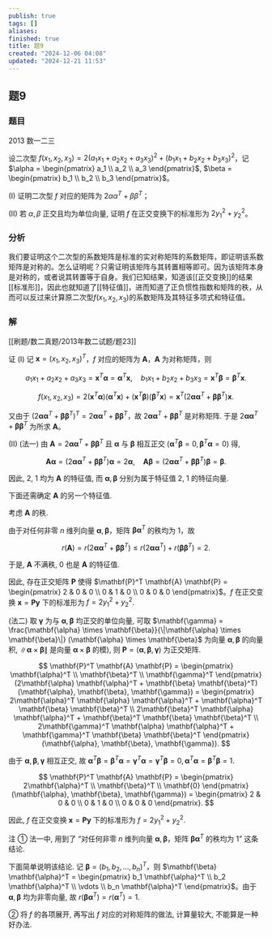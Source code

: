 ```yaml
---
publish: true
tags: []
aliases: 
finished: true
title: 题9
created: "2024-12-06 04:08"
updated: "2024-12-21 11:53"
---
```

## 题9
### 题目

2013 数一二三

设二次型 $f(x_1, x_2, x_3) = 2(a_1 x_1 + a_2 x_2 + a_3 x_3)^2 + (b_1 x_1 + b_2 x_2 + b_3 x_3)^2$，记 $\alpha = \begin{pmatrix} a_1 \\ a_2 \\ a_3 \end{pmatrix}$, $\beta = \begin{pmatrix} b_1 \\ b_2 \\ b_3 \end{pmatrix}$。

(I) 证明二次型 $f$ 对应的矩阵为 $2\alpha \alpha^T + \beta \beta^T$；

(II) 若 $\alpha, \beta$ 正交且均为单位向量, 证明 $f$ 在正交变换下的标准形为 $2y_1^2 + y_2^2$。

### 分析

我们要证明这个二次型的系数矩阵是标准的实对称矩阵的系数矩阵，即证明该系数矩阵是对称的。怎么证明呢？只需证明该矩阵与其转置相等即可。因为该矩阵本身是对称的，或者说其转置等于自身。我们已知结果，知道该[[正交变换]]的结果[[标准形]]，因此也就知道了[[特征值]]，进而知道了正负惯性指数和矩阵的秩，从而可以反过来计算原二次型$f(x_1, x_2, x_3)$的系数矩阵及其特征多项式和特征值。

### 解
[[刷题/数二真题/2013年数二试题/题23]]

证 (I) 记 $\mathbf{x} = (x_1, x_2, x_3)^T$，$f$ 对应的矩阵为 $\mathbf{A}$，$\mathbf{A}$ 为对称矩阵，则

$$
a_1x_1 + a_2x_2 + a_3x_3 = \mathbf{x}^T \mathbf{\alpha} = \mathbf{\alpha}^T \mathbf{x}, \quad b_1x_1 + b_2x_2 + b_3x_3 = \mathbf{x}^T \mathbf{\beta} = \mathbf{\beta}^T \mathbf{x}.
$$

$$
f(x_1, x_2, x_3) = 2(\mathbf{x}^T \mathbf{\alpha})(\mathbf{\alpha}^T \mathbf{x}) + (\mathbf{x}^T \mathbf{\beta})(\mathbf{\beta}^T \mathbf{x}) = \mathbf{x}^T (2\mathbf{\alpha} \mathbf{\alpha}^T + \mathbf{\beta} \mathbf{\beta}^T) \mathbf{x}.
$$

又由于 $(2\mathbf{\alpha} \mathbf{\alpha}^T + \mathbf{\beta} \mathbf{\beta}^T)^T = 2\mathbf{\alpha} \mathbf{\alpha}^T + \mathbf{\beta} \mathbf{\beta}^T$，故 $2\mathbf{\alpha} \mathbf{\alpha}^T + \mathbf{\beta} \mathbf{\beta}^T$ 是对称矩阵. 于是 $2\mathbf{\alpha} \mathbf{\alpha}^T + \mathbf{\beta} \mathbf{\beta}^T$ 为所求 $\mathbf{A}$。

(II) (法一) 由 $\mathbf{A} = 2\mathbf{\alpha} \mathbf{\alpha}^T + \mathbf{\beta} \mathbf{\beta}^T$ 且 $\mathbf{\alpha}$ 与 $\mathbf{\beta}$ 相互正交 $(\mathbf{\alpha}^T \mathbf{\beta} = 0, \mathbf{\beta}^T \mathbf{\alpha} = 0)$ 得,

$$
\mathbf{A} \mathbf{\alpha} = (2\mathbf{\alpha} \mathbf{\alpha}^T + \mathbf{\beta} \mathbf{\beta}^T) \mathbf{\alpha} = 2\mathbf{\alpha}, \quad \mathbf{A} \mathbf{\beta} = (2\mathbf{\alpha} \mathbf{\alpha}^T + \mathbf{\beta} \mathbf{\beta}^T) \mathbf{\beta} = \mathbf{\beta}.
$$

因此, 2, 1 均为 $\mathbf{A}$ 的特征值, 而 $\mathbf{\alpha}, \mathbf{\beta}$ 分别为属于特征值 2, 1 的特征向量.

下面还需确定 $\mathbf{A}$ 的另一个特征值.

考虑 $\mathbf{A}$ 的秩.

由于对任何非零 $n$ 维列向量 $\mathbf{\alpha}, \mathbf{\beta}$，矩阵 $\mathbf{\beta} \mathbf{\alpha}^T$ 的秩均为 1，故

$$
r(\mathbf{A}) = r(2\mathbf{\alpha} \mathbf{\alpha}^T + \mathbf{\beta} \mathbf{\beta}^T) \le r(2\mathbf{\alpha} \mathbf{\alpha}^T) + r(\mathbf{\beta} \mathbf{\beta}^T) = 2.
$$

于是, $\mathbf{A}$ 不满秩, 0 也是 $\mathbf{A}$ 的特征值.

因此, 存在正交矩阵 $\mathbf{P}$ 使得 $\mathbf{P}^T \mathbf{A} \mathbf{P} = \begin{pmatrix} 2 & 0 & 0 \\ 0 & 1 & 0 \\ 0 & 0 & 0 \end{pmatrix}$。$f$ 在正交变换 $\mathbf{x} = \mathbf{P} \mathbf{y}$ 下的标准形为 $f = 2y_1^2 + y_2^2$.

(法二) 取 $\mathbf{\gamma}$ 为与 $\mathbf{\alpha}, \mathbf{\beta}$ 均正交的单位向量, 可取 $\mathbf{\gamma} = \frac{\mathbf{\alpha} \times \mathbf{\beta}}{\|\mathbf{\alpha} \times \mathbf{\beta}\|} (\mathbf{\alpha} \times \mathbf{\beta}$ 为向量 $\mathbf{\alpha}, \mathbf{\beta}$ 的向量积, $\|\mathbf{\alpha} \times \mathbf{\beta}\|$ 是向量 $\mathbf{\alpha} \times \mathbf{\beta}$ 的模), 则 $\mathbf{P} = (\mathbf{\alpha}, \mathbf{\beta}, \mathbf{\gamma})$ 为正交矩阵.

$$
\mathbf{P}^T \mathbf{A} \mathbf{P} = \begin{pmatrix} \mathbf{\alpha}^T \\ \mathbf{\beta}^T \\ \mathbf{\gamma}^T \end{pmatrix} (2\mathbf{\alpha} \mathbf{\alpha}^T + \mathbf{\beta} \mathbf{\beta}^T) (\mathbf{\alpha}, \mathbf{\beta}, \mathbf{\gamma}) = \begin{pmatrix} 2\mathbf{\alpha}^T \mathbf{\alpha} \mathbf{\alpha}^T + \mathbf{\alpha}^T \mathbf{\beta} \mathbf{\beta}^T \\ 2\mathbf{\beta}^T \mathbf{\alpha} \mathbf{\alpha}^T + \mathbf{\beta}^T \mathbf{\beta} \mathbf{\beta}^T \\ 2\mathbf{\gamma}^T \mathbf{\alpha} \mathbf{\alpha}^T + \mathbf{\gamma}^T \mathbf{\beta} \mathbf{\beta}^T \end{pmatrix} (\mathbf{\alpha}, \mathbf{\beta}, \mathbf{\gamma}).
$$

由于 $\mathbf{\alpha}, \mathbf{\beta}, \mathbf{\gamma}$ 相互正交, 故 $\mathbf{\alpha}^T \mathbf{\beta} = \mathbf{\beta}^T \mathbf{\alpha} = \mathbf{\gamma}^T \mathbf{\alpha} = \mathbf{\gamma}^T \mathbf{\beta} = 0, \mathbf{\alpha}^T \mathbf{\alpha} = \mathbf{\beta}^T \mathbf{\beta} = 1$.

$$
\mathbf{P}^T \mathbf{A} \mathbf{P} = \begin{pmatrix} 2\mathbf{\alpha}^T \\ \mathbf{\beta}^T \\ \mathbf{0} \end{pmatrix} (\mathbf{\alpha}, \mathbf{\beta}, \mathbf{\gamma}) = \begin{pmatrix} 2 & 0 & 0 \\ 0 & 1 & 0 \\ 0 & 0 & 0 \end{pmatrix}.
$$

因此, $f$ 在正交变换 $\mathbf{x} = \mathbf{P} \mathbf{y}$ 下的标准形为 $f = 2y_1^2 + y_2^2$.

注 ① 法一中, 用到了 “对任何非零 $n$ 维列向量 $\mathbf{\alpha}, \mathbf{\beta}$，矩阵 $\mathbf{\beta} \mathbf{\alpha}^T$ 的秩均为 1” 这条结论.

下面简单说明该结论. 记 $\mathbf{\beta} = (b_1, b_2, \dots, b_n)^T$，则 $\mathbf{\beta} \mathbf{\alpha}^T = \begin{pmatrix} b_1 \mathbf{\alpha}^T \\ b_2 \mathbf{\alpha}^T \\ \vdots \\ b_n \mathbf{\alpha}^T \end{pmatrix}$。由于 $\mathbf{\alpha}, \mathbf{\beta}$ 均为非零向量, 故 $r(\mathbf{\beta} \mathbf{\alpha}^T) = r(\mathbf{\alpha}^T) = 1$.

② 将 $f$ 的各项展开, 再写出 $f$ 对应的对称矩阵的做法, 计算量较大, 不能算是一种好办法.
